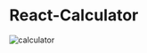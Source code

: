 # React-Calculator
![calculator](https://user-images.githubusercontent.com/44672031/73589358-5c0c2000-44fb-11ea-8328-246779d1b168.png)
